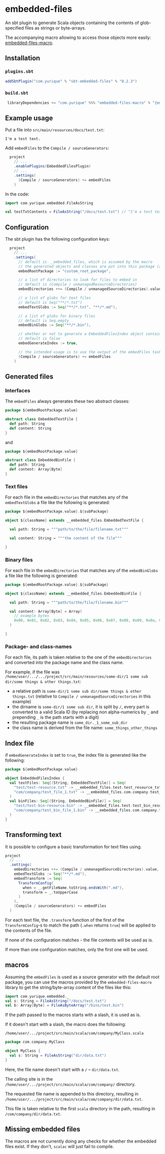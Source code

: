 # embedded-files

An sbt plugin to generate Scala objects containing the contents of glob-specified files as strings or byte-arrays.

The accompanying macro allowing to access those objects more easily: [embedded-files-macro](https://github.com/yurique/embedded-files-macro).

## Installation

### `plugins.sbt`

```scala
addSbtPlugin("com.yurique" % "sbt-embedded-files" % "0.2.3")
```

### `build.sbt`

```scala
 libraryDependencies += "com.yurique" %%% "embedded-files-macro" % "{embedded-files-macro-version}"
```

## Example usage

Put a file into `src/main/resources/docs/test.txt`:

```
I'm a test text.
```

Add `embedFiles` to the `Compile / sourceGenerators`:

```scala
  project
    // ...
    .enablePlugins(EmbeddedFilesPlugin)
    // ...
    .settings(
      (Compile / sourceGenerators) += embedFiles
    )
```

In the code:

```scala
import com.yurique.embedded.FileAsString

val testTxtContents = FileAsString("/docs/test.txt") // "I'm a test text."
```

## Configuration

The sbt plugin has the following configuration keys:

```scala
  project
    // ...
    .settings(
      // default is __embedded_files, which is assumed by the macro
      // the generated objects and classes are put into this package (and sub-packages)
      embedRootPackage := "custom_root_package",

      // a list of directories to look for files to embed in
      // default is (Compile / unmanagedResourceDirectories)
      embedDirectories ++= (Compile / unmanagedSourceDirectories).value,

      // a list of globs for text files
      // default is Seq("**/*.txt")
      embedTextGlobs := Seq("**/*.txt", "**/*.md"),

      // a list of globs for binary files
      // default is Seq.empty
      embedBinGlobs := Seq("**/*.bin"),

      // whether or not to generate a EmbeddedFilesIndex object containing references to all embedded files
      // default is false
      embedGenerateIndex := true,

      // the intended usage is to use the output of the embedFiles task as generated sources
      (Compile / sourceGenerators) += embedFiles
    )
```

## Generated files

### Interfaces

The `embedFiles` always generates these two abstract classes:

```scala
package ${embedRootPackage.value}

abstract class EmbeddedTextFile {
  def path: String
  def content: String
}

```

and

```scala
package ${embedRootPackage.value}

abstract class EmbeddedBinFile {
  def path: String
  def content: Array[Byte]
}
```

### Text files

For each file in the `embedDirectories` that matches any of the `embedTextGlobs` a file like the following is generated:

```scala
package ${embedRootPackage.value}.${subPackage}

object ${className} extends __embedded_files.EmbeddedTextFile {

  val path: String = """path/to/the/file/filename.txt"""

  val content: String = """the content of the file"""

}
```

### Binary files

For each file in the `embedDirectories` that matches any of the `embedBinGlobs` a file like the following is generated:

```scala
package ${embedRootPackage.value}.${subPackage}

object ${className} extends __embedded_files.EmbeddedBinFile {

  val path: String = """path/to/the/file/filename.bin"""

  val content: Array[Byte] = Array(
    // example bytes
    0x00, 0x01, 0x02, 0x03, 0x04, 0x05, 0x06, 0x07, 0x08, 0x09, 0x0a, 0x0b, 0x0c, 0x0d, 0x0e, 0x0f
  )

}
```

### Package- and class-names

For each file, its path is taken relative to the one of the `embedDirectories` and converted into the package name and the class name.

For example, if the file was `/home/user/.../.../project/src/main/resources/some-dir/1 some sub dir/some things & other things.txt`:

- a relative path is `some-dir/1 some sub dir/some things & other things.txt` (relative to `Compile / unmanagedSourceDirectories` in this example)
- the dirname is `some-dir/1 some sub dir`, it is split by `/`, every part is converted to a valid Scala ID (by replacing non alpha-numerics by `_` and prepending `_` is the path starts with a digit)
- the resulting package name is `some_dir._1_some_sub_dir`
- the class name is derived from the file name: `some_things_other_things`

## Index file

if `embedGenerateIndex` is set to `true`, the index file is generated like the following:

```scala
package ${embedRootPackage.value}

object EmbeddedFilesIndex {
  val textFiles: Seq[(String, EmbeddedTextFile)] = Seq(
    "test/test-resource.txt" -> __embedded_files.test.test_resource_txt,
    "com/company/test_file_1.txt" -> __embedded_files.com.company.test_file_1_txt
  )
  val binFiles: Seq[(String, EmbeddedBinFile)] = Seq(
    "test/test-bin-resource.bin" -> __embedded_files.test.test_bin_resource_bin,
    "com/company/test_bin_file_1.bin" -> __embedded_files.com.company.test_bin_file_1_bin
  )
}
```

## Transforming text

It is possible to configure a basic transformation for text files using.


```scala
project
  // ...
  .settings(
    embedDirectories ++= (Compile / unmanagedSourceDirectories).value,
    embedTextGlobs := Seq("**/*.md"),
    embedTransform := Seq(
      TransformConfig(
        when = _.getFileName.toString.endsWith(".md"),
        transform = _.toUpperCase          
      )
    ),
    (Compile / sourceGenerators) += embedFiles
  )
```

For each text file, the `.transform` function of the first of the `TransformConfig`-s to match the path (`.when` returns `true`) 
will be applied to the contents of the file.

If none of the configuration matches - the file contents will be used as is.

If more than one configuration matches, only the first one will be used.

## macros

Assuming the `embedFiles` is used as a source generator with the default root package, you can use the macros provided by the `embedded-files-macro` library to get the string/byte-array content of the files like this:

```scala
import com.yurique.embedded._
val s: String = FileAsString("/docs/test.txt")
val b: Array[Byte] = FileAsByteArray("/bins/test.bin")
```

If the path passed to the macros starts with a slash, it is used as is.

If it doesn't start with a slash, the macro does the following:

`/home/user/.../project/src/main/scala/com/company/MyClass.scala`

```scala
package com.company.MyClass

object MyClass {
  val s: String = FileAsString("dir/data.txt")
}
```

Here, the file name doesn't start with a `/` – `dir/data.txt`.

The calling site is in the `/home/user/.../project/src/main/scala/com/company/` directory.

The requested file name is appended to this directory, resulting in `/home/user/.../project/src/main/scala/com/company/dir/data.txt`.

This file is taken relative to the first `scala` directory in the path, resulting in `/com/company/dir/data.txt`.

## Missing embedded files

The macros are not currently doing any checks for whether the embedded files exist. If they don't, `scalac` will just fail to compile.

